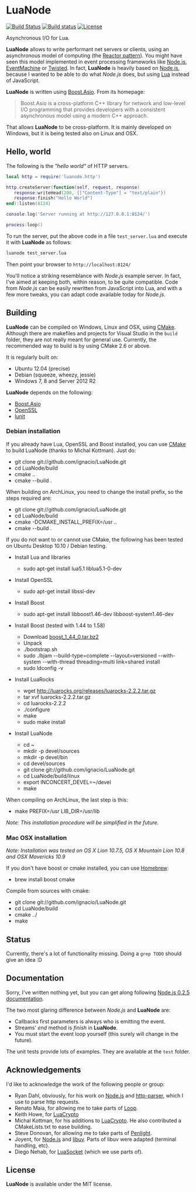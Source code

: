 # LuaNode #

[![Build Status](https://travis-ci.org/ignacio/LuaNode.svg?branch=master)](https://travis-ci.org/ignacio/LuaNode)
[![Build status](https://ci.appveyor.com/api/projects/status/h314jv8m29cb2xkp?svg=true)](https://ci.appveyor.com/project/ignacio/luanode)
[![License](http://img.shields.io/badge/License-MIT-brightgreen.svg)](LICENSE)

Asynchronous I/O for Lua.

**LuaNode** allows to write performant net servers or clients, using an asynchronous model of computing (the [Reactor pattern][1]). 
You might have seen this model implemented in event processing frameworks like [Node.js][11], [EventMachine][2] or [Twisted][3].
In fact, **LuaNode** is heavily based on [Node.js][11], because I wanted to be able to do what *Node.js* does, but using [Lua][4] instead of JavaScript.

**LuaNode** is written using [Boost.Asio][5]. From its homepage:
> Boost.Asio is a cross-platform C++ library for network and low-level I/O programming that provides developers with a consistent asynchronous model using a modern C++ approach.

That allows **LuaNode** to be cross-platform. It is mainly developed on Windows, but it is being tested also on Linux and OSX.

## Hello, world #

The following is the *"hello world"* of HTTP servers.

```lua
local http = require('luanode.http')

http.createServer(function(self, request, response)
   response:writeHead(200, {["Content-Type"] = "text/plain"})
   response:finish("Hello World")
end):listen(8124)

console.log('Server running at http://127.0.0.1:8124/')

process:loop()
```

To run the server, put the above code in a file `test_server.lua` and execute it with **LuaNode** as follows:  

```bash
luanode test_server.lua
```

Then point your browser to `http://localhost:8124/`

You'll notice a striking resemblance with *Node.js* example server. In fact, I've aimed at keeping both, within reason, to be 
quite compatible. Code from *Node.js* can be easily rewritten from JavaScript into Lua, and with a few more tweaks, you can adapt code available today for *Node.js*.

## Building #

**LuaNode** can be compiled on Windows, Linux and OSX, using [CMake](http://www.cmake.org/). Although there are makefiles and projects for Visual Studio in the `build` folder, they are not really meant for general use. Currently, the recommended way to build is by using CMake 2.6 or above.

It is regularly built on:

- Ubuntu 12.04 (precise)
- Debian (squeeze, wheezy, jessie)
- Windows 7, 8 and Server 2012 R2

**LuaNode** depends on the following:

 - [Boost.Asio][5]
 - [OpenSSL][7]
 - [lunit][10]
 
### Debian installation #

If you already have Lua, OpenSSL and Boost installed, you can use [CMake](http://www.cmake.org/) to build LuaNode 
(thanks to Michal Kottman). Just do:

 - git clone git://github.com/ignacio/LuaNode.git
 - cd LuaNode/build
 - cmake ..
 - cmake --build .

 When building on ArchLinux, you need to change the install prefix, so the steps required are:

 - git clone git://github.com/ignacio/LuaNode.git
 - cd LuaNode/build
 - cmake -DCMAKE_INSTALL_PREFIX=/usr ..
 - cmake --build .


If you do not want to or cannot use CMake, the following has been tested on Ubuntu Desktop 10.10 / Debian testing.

 - Install Lua and libraries
   - sudo apt-get install lua5.1 liblua5.1-0-dev

 - Install OpenSSL
   - sudo apt-get install libssl-dev

 - Install Boost
   - sudo apt-get install libboost1.46-dev libboost-system1.46-dev
   
 - Install Boost (tested with 1.44 to 1.58)
   - Download [boost_1_44_0.tar.bz2](http://sourceforge.net/projects/boost/files/boost/1.44.0/boost_1_44_0.tar.bz2/download)
   - Unpack
   - ./bootstrap.sh
   - sudo ./bjam --build-type=complete --layout=versioned --with-system --with-thread threading=multi link=shared install
   - sudo ldconfig -v
   
 - Install LuaRocks
   - wget http://luarocks.org/releases/luarocks-2.2.2.tar.gz
   - tar xvf luarocks-2.2.2.tar.gz
   - cd luarocks-2.2.2
   - ./configure
   - make
   - sudo make install
   
 - Install LuaNode
   - cd ~
   - mkdir -p devel/sources
   - mkdir -p devel/bin
   - cd devel/sources
   - git clone git://github.com/ignacio/LuaNode.git
   - cd LuaNode/build/linux
   - export INCONCERT_DEVEL=~/devel
   - make

When compiling on ArchLinux, the last step is this:

   - make PREFIX=/usr LIB_DIR=/usr/lib
   
*Note: This installation procedure will be simplified in the future.*


### Mac OSX installation 
*Note: Installation was tested on OS X Lion 10.7.5, OS X Mountain Lion 10.8 and OSX Mavericks 10.9*

If you don't have boost or cmake installed, you can use [Homebrew](http://mxcl.github.com/homebrew/):

 - brew install boost cmake
 
Compile from sources with cmake:

 - git clone git://github.com/ignacio/LuaNode.git
 - cd LuaNode/build
 - cmake ../
 - make
 
## Status #
Currently, there's a lot of functionality missing. Doing a `grep TODO` should give an idea :D

## Documentation #
Sorry, I've written nothing yet, but you can get along following [Node.js 0.2.5 documentation][12].

The two most glaring difference between *Node.js* and **LuaNode** are:

- Callbacks first parameters is always who is emitting the event.
- Streams' *end* method is *finish* in **LuaNode**.
- You must start the event loop yourself (this surely will change in the future).

The unit tests provide lots of examples. They are available at the `test` folder.

## Acknowledgements #
I'd like to acknowledge the work of the following people or group:

 - Ryan Dahl, obviously, for his work on [Node.js][11] and [http-parser][14], which I use to parse http requests.
 - Renato Maia, for allowing me to take parts of [Loop][13].
 - Keith Howe, for [LuaCrypto][15]
 - Michal Kottman, for his additions to [LuaCrypto][16]. He also contributed a CMakeLists.txt to ease building.
 - Steve Donovan, for allowing me to take parts of [Penlight][17].
 - Joyent, for [Node.js][11] and [libuv][18]. Parts of libuv were adapted (terminal handling, etc). 
 - Diego Nehab, for [LuaSocket][8] (which we use parts of).

 
## License #
**LuaNode** is available under the MIT license.


[1]: http://en.wikipedia.org/wiki/Reactor_pattern
[2]: http://rubyeventmachine.com/
[3]: http://twistedmatrix.com/trac/
[4]: http://www.lua.org/
[5]: http://www.boost.org/doc/libs/release/doc/html/boost_asio.html
[6]: http://www.boost.org/
[7]: http://www.openssl.org/
[8]: http://w3.impa.br/~diego/software/luasocket/
[10]: https://rocks.moonscript.org/modules/luarocks/lunit
[11]: http://nodejs.org/
[12]: http://nodejs.org/docs/v0.2.5/api.html
[13]: http://loop.luaforge.net/
[14]: https://github.com/ry/http-parser
[15]: http://luacrypto.luaforge.net/
[16]: https://github.com/mkottman/luacrypto/
[17]: https://github.com/stevedonovan/Penlight
[18]: https://github.com/joyent/libuv
